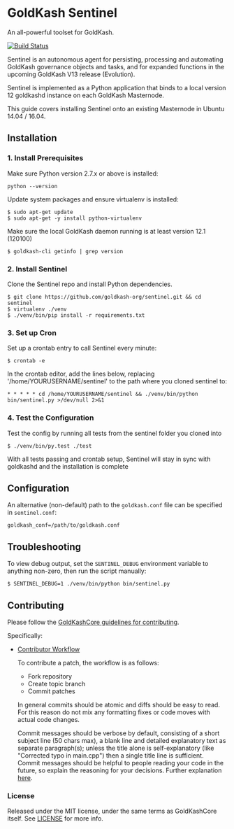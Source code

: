 # GoldKash Sentinel

An all-powerful toolset for GoldKash.

[![Build Status](https://travis-ci.org/goldkash-org/sentinel.svg?branch=master)](https://travis-ci.org/goldkash-org/sentinel)

Sentinel is an autonomous agent for persisting, processing and automating GoldKash governance objects and tasks, and for expanded functions in the upcoming GoldKash V13 release (Evolution).

Sentinel is implemented as a Python application that binds to a local version 12 goldkashd instance on each GoldKash Masternode.

This guide covers installing Sentinel onto an existing Masternode in Ubuntu 14.04 / 16.04.

## Installation

### 1. Install Prerequisites

Make sure Python version 2.7.x or above is installed:

    python --version

Update system packages and ensure virtualenv is installed:

    $ sudo apt-get update
    $ sudo apt-get -y install python-virtualenv

Make sure the local GoldKash daemon running is at least version 12.1 (120100)

    $ goldkash-cli getinfo | grep version

### 2. Install Sentinel

Clone the Sentinel repo and install Python dependencies.

    $ git clone https://github.com/goldkash-org/sentinel.git && cd sentinel
    $ virtualenv ./venv
    $ ./venv/bin/pip install -r requirements.txt

### 3. Set up Cron

Set up a crontab entry to call Sentinel every minute:

    $ crontab -e

In the crontab editor, add the lines below, replacing '/home/YOURUSERNAME/sentinel' to the path where you cloned sentinel to:

    * * * * * cd /home/YOURUSERNAME/sentinel && ./venv/bin/python bin/sentinel.py >/dev/null 2>&1

### 4. Test the Configuration

Test the config by running all tests from the sentinel folder you cloned into

    $ ./venv/bin/py.test ./test

With all tests passing and crontab setup, Sentinel will stay in sync with goldkashd and the installation is complete

## Configuration

An alternative (non-default) path to the `goldkash.conf` file can be specified in `sentinel.conf`:

    goldkash_conf=/path/to/goldkash.conf

## Troubleshooting

To view debug output, set the `SENTINEL_DEBUG` environment variable to anything non-zero, then run the script manually:

    $ SENTINEL_DEBUG=1 ./venv/bin/python bin/sentinel.py

## Contributing

Please follow the [GoldKashCore guidelines for contributing](https://github.com/goldkash-org/goldkash/blob/master/CONTRIBUTING.md).

Specifically:

* [Contributor Workflow](https://github.com/goldkash-org/goldkash/blob/master/CONTRIBUTING.md#contributor-workflow)

    To contribute a patch, the workflow is as follows:

    * Fork repository
    * Create topic branch
    * Commit patches

    In general commits should be atomic and diffs should be easy to read. For this reason do not mix any formatting fixes or code moves with actual code changes.

    Commit messages should be verbose by default, consisting of a short subject line (50 chars max), a blank line and detailed explanatory text as separate paragraph(s); unless the title alone is self-explanatory (like "Corrected typo in main.cpp") then a single title line is sufficient. Commit messages should be helpful to people reading your code in the future, so explain the reasoning for your decisions. Further explanation [here](http://chris.beams.io/posts/git-commit/).

### License

Released under the MIT license, under the same terms as GoldKashCore itself. See [LICENSE](LICENSE) for more info.
